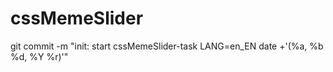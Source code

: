 # cssMemeSlider

git commit -m "init: start cssMemeSlider-task LANG=en_EN date +'(%a, %b %d, %Y %r)'"